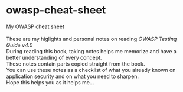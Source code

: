 # owasp-cheat-sheet
My OWASP cheat sheet \
\
These are my higlights and personal notes on reading _OWASP Testing Guide v4.0_ \
During reading this book, taking notes helps me memorize and have a better understanding of every concept. \
These notes contain parts copied straight from the book. \
You can use these notes as a checklist of what you already known on application security and on what you need to sharpen. \
Hope this helps you as it helps me...
